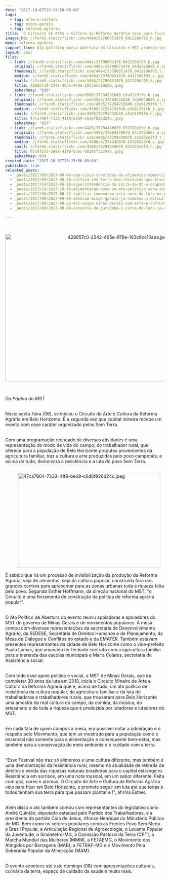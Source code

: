 ```yaml
---
date: "2017-10-07T13:13:58-03:00"
tags:
  - tag: arte-e-cultura
  - tag: minas-gerais
  - tag: reforma-agrária
title: ˜O Circuito de Arte e Cultura da Reforma Agrária veio para ficar em Belo Horizonte˜
images_hd: //farm5.staticflickr.com/4484/23700651478_041226bf93_b.jpg
menu: reforma agrária
support_line: Ato político marca abertura do Circuito e MST promete seguir em luta até que todas e todos tenham sua terra para que  possam produzir alimentos saudáveis.
layout: post
files:
  - link: //farm5.staticflickr.com/4484/23700651478_041226bf93_b.jpg
    original: //farm5.staticflickr.com/4484/23700651478_a4da56a600_o.jpg
    thumbnail: //farm5.staticflickr.com/4484/23700651478_041226bf93_t.jpg
    medium: //farm5.staticflickr.com/4484/23700651478_041226bf93_z.jpg
    small: //farm5.staticflickr.com/4484/23700651478_041226bf93_n.jpg
    title: 428857c0-2242-465e-978e-183c6cc10abe.jpeg
    $$hashKey: "030"
  - link: //farm5.staticflickr.com/4505/37294232640_e3a91291fb_b.jpg
    original: //farm5.staticflickr.com/4505/37294232640_7da8049b89_o.jpg
    thumbnail: //farm5.staticflickr.com/4505/37294232640_e3a91291fb_t.jpg
    medium: //farm5.staticflickr.com/4505/37294232640_e3a91291fb_z.jpg
    small: //farm5.staticflickr.com/4505/37294232640_e3a91291fb_n.jpg
    title: 47ca7804-7333-41f8-be69-c6d6f826d24c.jpeg
    $$hashKey: "033"
  - link: //farm5.staticflickr.com/4486/37294430870_632282e2fd_b.jpg
    original: //farm5.staticflickr.com/4486/37294430870_941275266e_o.jpg
    thumbnail: //farm5.staticflickr.com/4486/37294430870_632282e2fd_t.jpg
    medium: //farm5.staticflickr.com/4486/37294430870_632282e2fd_z.jpg
    small: //farm5.staticflickr.com/4486/37294430870_632282e2fd_n.jpg
    title: 03c6f1fa-3e80-41fb-bcec-60395fc27976.jpeg
    $$hashKey: 06N
created_date: "2017-10-07T13:25:56-03:00"
published: true
releated_posts:
  - _posts/2017/09/2017-09-04-com-cinco-toneladas-de-alimentos-comercializados-e-22-apresentacoes-culturais-mst-encerra-1o-festival-de-arte-e-cultura-do-vale-do-rio-doce.md
  - _posts/2017/08/2017-08-30-cultura-sem-terra-uma-revolucao-que-transpoe-barreiras.md
  - _posts/2017/04/2017-04-18-superintendencia-do-incra-de-bh-e-ocupada-pelo-mst.md
  - _posts/2017/10/2017-10-06-alimentacao-como-um-ato-politico-sera-tema-de-debate-em-conferencia-de-bh.md
  - _posts/2017/08/2017-08-02-familias-comemoram-seis-anos-de-luta-no-pre-assentamento-irma-dorothy.md
  - _posts/2017/09/2017-09-06-atencao-minas-gerais-ja-comecou-o-circuito-mineiro-de-arte-e-cultura-da-reforma-agraria.md
  - _posts/2017/08/2017-08-25-mst-ocupa-minas-gerais-com-arte-e-cultura-da-reforma-agraria.md
  - _posts/2017/09/2017-09-04-conserva-de-jurubeba-e-carne-de-lata-ja-experimentou.md

---
```

<p>&nbsp;</p>

<p style="text-align:center"><img alt="428857c0-2242-465e-978e-183c6cc10abe.jpeg" height="466" src="//farm5.staticflickr.com/4484/23700651478_041226bf93_b.jpg" width="700" /></p>

<p>&nbsp;</p>

<p><em>Da P&aacute;gina do MST&nbsp;</em></p>

<p><br />
Nesta sexta-feira (06), se iniciou o Circuito de Arte e Cultura da Reforma Agr&aacute;ria em Belo Horizonte. &Eacute; a segunda vez que capital mineira recebe um evento com esse car&aacute;ter organizado pelos Sem Terra.&nbsp;</p>

<p><br />
Com uma programa&ccedil;&atilde;o recheado de diversas atividades &eacute; uma representa&ccedil;&atilde;o do modo de vida do campo, do trabalhador rural, que oferece para a popula&ccedil;&atilde;o de Belo Horizonte produtos provenientes da agricultura familiar, traz a cultura e arte produzidas pelo povo campon&ecirc;s, e acima de tudo, demonstra a resist&ecirc;ncia e a luta do povo Sem Terra.&nbsp;</p>

<figure class="image" style="float:left"><img alt="47ca7804-7333-41f8-be69-c6d6f826d24c.jpeg" height="300" src="//farm5.staticflickr.com/4505/37294232640_e3a91291fb_b.jpg" width="450" />
<figcaption></figcaption>
</figure>

<p><br />
&Eacute; sabido que h&aacute; um processo de invisibiliza&ccedil;&atilde;o da produ&ccedil;&atilde;o da Reforma Agr&aacute;ria, seja de alimentos, seja da cultura popular, constru&iacute;da fora dos grandes centros para apresentar para as zonas urbanas toda a riqueza feita pelo povo. Segundo Esther Hoffmann, da dire&ccedil;&atilde;o nacional do MST, &quot;o Circuito &eacute; uma ferramenta de constru&ccedil;&atilde;o da pol&iacute;tica de reforma agr&aacute;ria popular&quot;.&nbsp;</p>

<p><br />
O Ato Pol&iacute;tico de Abertura do evento reuniu apoiadoras e apoiadores do MST do governo de Minas Gerais e de movimentos populares. A mesa contou com diversas representa&ccedil;&otilde;es&nbsp;da secretaria de Desenvolvimento Agr&aacute;rio, da SEDESE, Secret&aacute;ria de&nbsp;Direitos Humanos e de&nbsp;Planejamento, da Mesa de Di&aacute;logos e Conflitos do estado e&nbsp;da EMATER. Tamb&eacute;m estavam presentes representantes da cidade de Belo Horizonte como o vice-prefeito Paulo Lamac, que anunciou ter fechado contrato com a agricultura familiar para a merenda das escolas municipais e Ma&iacute;ra Colares, secret&aacute;ria de Assist&ecirc;ncia social.</p>

<p><br />
Com todo esse apoio pol&iacute;tico e social, o MST de Minas Gerais, que ir&aacute; completar 30 anos de luta em 2018, inicia o Circuito Mineiro de Arte e Cultura da Reforma Agr&aacute;ria que &eacute;, acima de tudo, um ato pol&iacute;tico de resist&ecirc;ncia da cultura popular, da agricultura familiar e da luta de trabalhadoras e trabalhadores rurais, que trouxeram para Belo Horizonte uma amostra da real cultura do campo, da comida, da m&uacute;sica, do artesanato e de toda a riqueza que &eacute; produzida por lutadoras e lutadores do MST.&nbsp;</p>

<p><br />
Em cada fala de quem comp&ocirc;s a mesa, era poss&iacute;vel notar a admira&ccedil;&atilde;o e o respeito pelo Movimento, que tem se mostrado para a popula&ccedil;&atilde;o como &eacute; essencial n&atilde;o somente para a alimenta&ccedil;&atilde;o e consequente bem-estar, mas tamb&eacute;m para a conserva&ccedil;&atilde;o do meio ambiente e o cuidado com a terra.&nbsp;</p>

<p><br />
&quot;Esse Festival n&atilde;o traz s&oacute; alimentos e uma cultura diferente, mas tamb&eacute;m &eacute; uma demonstra&ccedil;&atilde;o da resist&ecirc;ncia rural, mesmo na atualidade de retirada de direitos e venda das riquezas naturais brasileiras para o capital estrangeiro. Resist&ecirc;ncia em sorrisos, em uma nota musical, em um sabor diferente. Feita com paz, cores e aromas. O Circuito de Arte e Cultura da Reforma Agr&aacute;ria veio para ficar em Belo Horizonte, e promete seguir em luta at&eacute; que todas e todos tenham sua terra para que possam plantar e !&quot;, afirma Esther.&nbsp;</p>

<p><br />
Al&eacute;m disso o ato tamb&eacute;m contou com&nbsp;representantes do legislativo como Andr&eacute; Quint&atilde;o, deputado estadual pelo Partido dos Trabalhadores, e a presidenta do partido Cida de Jesus, Afonso Henrique do Minist&eacute;rio P&uacute;blico de MG. Bem como os setores populares como as Frentes&nbsp;Povo Sem Medo e&nbsp;Brasil Popular, a Articula&ccedil;&atilde;o Regional de Agroecologia, o&nbsp;Levante Popular da Juventude, o Sindieletro-MG, a&nbsp;Comiss&atilde;o Pastoral da Terra (CPT), a Marcha Mundial das Mulheres (MMM), a FETAEMG, o Movimento dos Atingidos por Barragens (MAB), a FETRAF-MG e o&nbsp;Movimento Pela Soberania Popular da Minera&ccedil;&atilde;o (MAM).&nbsp;</p>

<p><br />
O evento acontece at&eacute; este domingo (08) com apresenta&ccedil;&otilde;es culturais, culin&aacute;ria da terra, espa&ccedil;o de cuidado da sa&uacute;de e muito mais.&nbsp;</p>
